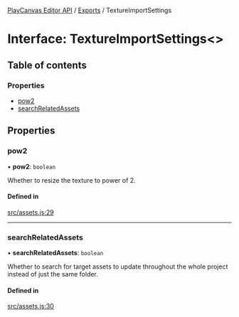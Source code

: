 [PlayCanvas Editor API](../README.md) / [Exports](../modules.md) / TextureImportSettings

# Interface: TextureImportSettings<\>

## Table of contents

### Properties

- [pow2](TextureImportSettings.md#pow2)
- [searchRelatedAssets](TextureImportSettings.md#searchrelatedassets)

## Properties

### pow2

• **pow2**: `boolean`

Whether to resize the texture to power of 2.

#### Defined in

[src/assets.js:29](https://github.com/playcanvas/editor-api/blob/76b7284/src/assets.js#L29)

___

### searchRelatedAssets

• **searchRelatedAssets**: `boolean`

Whether to search for target assets to update
throughout the whole project instead of just the same folder.

#### Defined in

[src/assets.js:30](https://github.com/playcanvas/editor-api/blob/76b7284/src/assets.js#L30)

